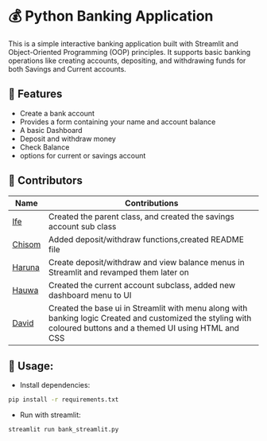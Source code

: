 # 💰 Python Banking Application

This is a simple interactive banking application built with Streamlit and Object-Oriented Programming (OOP) principles. It supports basic banking operations like creating accounts, depositing, and withdrawing funds for both Savings and Current accounts.

## 🚀 Features

- Create a bank account
- Provides a form containing your name and account balance 
- A basic Dashboard 
- Deposit and withdraw money
- Check Balance
- options for current or savings account 

## 👥 Contributors


| Name                                       | Contributions                                                                                                |
| -------------------------------------------- | -------------------------------------------------------------------------------------------------------------- |
| [Ife]()     | Created the parent class, and created the savings account sub class       |
| [Chisom]()     | Added deposit/withdraw functions,created README file|
| [Haruna]() | Create deposit/withdraw and view balance menus in Streamlit and revamped them later on                       |
| [Hauwa]()        | Created the current account subclass, added new dashboard menu to UI                                |
| [David]()  | Created the base ui in Streamlit with menu along with banking logic  Created and customized the styling with coloured buttons and a themed UI using HTML and CSS                             |

## 🧾 Usage:

- Install dependencies:

```bash
pip install -r requirements.txt


```

- Run with streamlit:

```bash
streamlit run bank_streamlit.py
```

